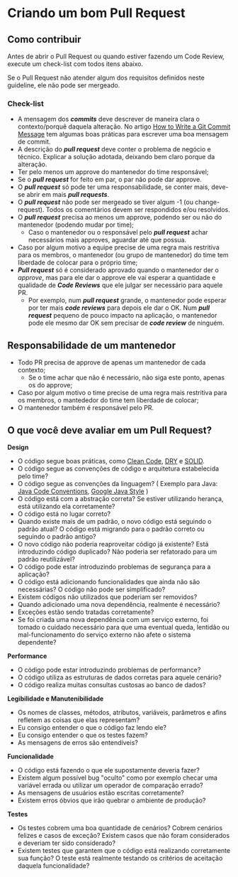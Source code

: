# Criando um bom Pull Request

## Como contribuir 

Antes de abrir o Pull Request ou quando estiver fazendo um Code Review, execute um check-list com todos itens abaixo.

Se o Pull Request não atender algum dos requisitos definidos neste guideline, ele não pode ser mergeado.

### Check-list

* A mensagem dos _**commits**_ deve descrever de maneira clara o contexto/porquê daquela alteração. No artigo [How to Write a Git Commit Message](https://chris.beams.io/posts/git-commit/) tem algumas boas práticas para escrever uma boa mensagem de commit.
* A descrição do _**pull request**_ deve conter o problema de negócio e técnico. Explicar a solução adotada, deixando bem claro porque da alteração.
* Ter pelo menos um approve do mantenedor do time responsável;
* Se o _**pull request**_ for feito em par, o par não pode dar approve.
* O _**pull request**_ só pode ter uma responsabilidade, se conter mais, deve-se abrir em mais _**pull requests**_.
* O _**pull request**_ não pode ser mergeado se tiver algum -1 \(ou change-request\). Todos os comentários devem ser respondidos e/ou resolvidos.
* O _**pull request**_ precisa ao menos um approve, podendo ser ou não do mantenedor \(podendo mudar por time\);
  * Caso o mantenedor ou o responsável pelo _**pull request**_ achar necessários mais approves, aguardar até que possua.
* Caso por algum motivo a equipe precise de uma regra mais restritiva para os membros, o mantenedor \(ou grupo de mantenedor\) do time tem liberdade de colocar para o próprio time;
* _**Pull request**_ só é considerado aprovado quando o mantenedor der o _approve_, mas para ele dar o approve ele vai esperar a quantidade e qualidade de _**Code Reviews**_ que ele julgar ser necessário para aquele PR.
  * Por exemplo, num _**pull request**_ grande, o mantenedor pode esperar por ter mais _**code reviews**_  para depois ele dar o OK. Num _**pull request**_ pequeno de pouco impacto na aplicação, o mantenedor pode ele mesmo dar OK sem precisar de _**code review**_ de ninguém.

## Responsabilidade de um mantenedor

* Todo PR precisa de approve de apenas um mantenedor de cada contexto;
  * Se o time achar que não é necessário, não siga este ponto, apenas os do approve;
* Caso por algum motivo o time precise de uma regra mais restritiva para os membros, o mantededor do time tem liberdade de colocar;
* O mantenedor também é responsável pelo PR.

## O que você deve avaliar em um Pull Request?

**Design**

* O código segue boas práticas, como [Clean Code](https://de.wikipedia.org/wiki/Clean_Code), [DRY](https://en.wikipedia.org/wiki/Don't_repeat_yourself) e [SOLID](https://en.wikipedia.org/wiki/SOLID).
* O código segue as convenções de código e arquitetura estabelecida pelo time?
* O código segue as convenções da linguagem? \( Exemplo para Java: [Java Code Conventions](http://www.oracle.com/technetwork/java/codeconventions-150003.pdf), [Google Java Style](https://google.github.io/styleguide/javaguide.html) \)
* O código está com a abstração correta? Se estiver utilizando herança, está utilizando ela corretamente?
* O código está no lugar correto?
* Quando existe mais de um padrão, o novo código está seguindo o padrão atual? O código está migrando para o padrão correto ou seguindo o padrão antigo?
* O novo código não poderia reaproveitar código já existente? Está introduzindo código duplicado? Não poderia ser refatorado para um padrão reutilizável?
* O código pode estar introduzindo problemas de segurança para a aplicação?
* O código está adicionando funcionalidades que ainda não são necessárias? O código não pode ser simplificado?
* Existem códigos não utilizados que poderiam ser removidos?
* Quando adicionado uma nova dependência, realmente é necessário?
* Exceções estão sendo tratadas corretamente?
* Se foi criada uma nova dependência com um serviço externo, foi tomado o cuidado necessário para que uma eventual queda, lentidão ou mal-funcionamento do serviço externo não afete o sistema dependente?

**Performance**

* O código pode estar introduzindo problemas de performance?
* O código utiliza as estruturas de dados corretas para aquele cenário?
* O código realiza muitas consultas custosas ao banco de dados?

**Legibilidade e Manutenibilidade**

* Os nomes de classes, métodos, atributos, variáveis, parâmetros e afins refletem as coisas que elas representam?
* Eu consigo entender o que o código faz lendo ele?
* Eu consigo entender o que os testes fazem?
* As mensagens de erros são entendíveis?

**Funcionalidade**

* O código está fazendo o que ele supostamente deveria fazer?
* Existem algum possível bug "oculto" como por exemplo checar uma variável errada ou utilizar um operador de comparação errado?
* As mensagens de usuários estão escritas corretamente?
* Existem erros óbvios que irão quebrar o ambiente de produção?

**Testes**

* Os testes cobrem uma boa quantidade de cenários? Cobrem cenários felizes e casos de exceção? Existem casos que não foram considerados e deveriam ter sido considerado?
* Existem testes que garantem que o código está realizando corretamente sua função? O teste está realmente testando os critérios de aceitação daquela funcionalidade?



